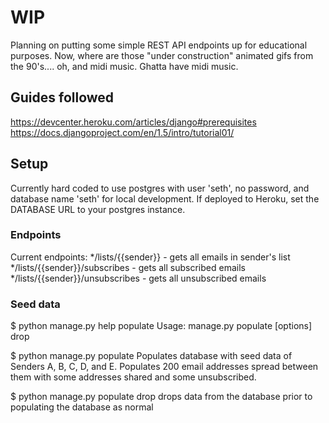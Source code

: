 # WIP
Planning on putting some simple REST API endpoints up for educational purposes. Now, where are those "under construction" animated gifs from the 90's.... oh, and midi music. Ghatta have midi music.

## Guides followed
https://devcenter.heroku.com/articles/django#prerequisites
https://docs.djangoproject.com/en/1.5/intro/tutorial01/

## Setup
Currently hard coded to use postgres with user 'seth', no password, and database name 'seth' for local development. If deployed to Heroku, set the DATABASE URL to your postgres instance.

### Endpoints
Current endpoints:
*/lists/{{sender}} - gets all emails in sender's list
*/lists/{{sender}}/subscribes - gets all subscribed emails
*/lists/{{sender}}/unsubscribes - gets all unsubscribed emails

### Seed data
$ python manage.py help populate
Usage: manage.py populate [options] drop

$ python manage.py populate
Populates database with seed data of Senders A, B, C, D, and E. Populates 200 email addresses spread between them with some addresses shared and some unsubscribed.

$ python manage.py populate drop
drops data from the database prior to populating the database as normal
